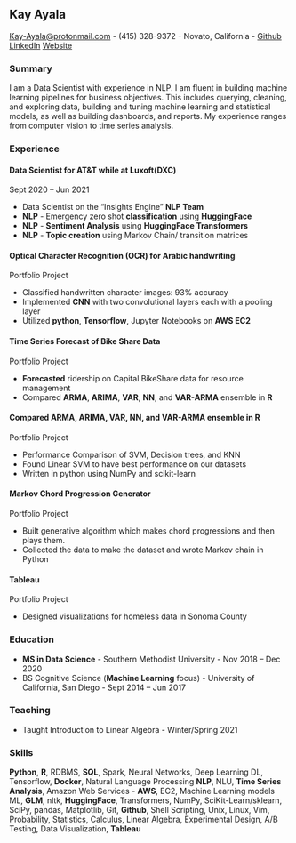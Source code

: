 ## Kay Ayala

Kay-Ayala@protonmail.com \- (415) 328-9372 \- Novato, California \- [Github](https://kaysdata.github.io/) [LinkedIn](https://kaysdata.github.io/) [Website](https://kaysdata.github.io/)


### Summary
I am a Data Scientist with experience in NLP. I am fluent in building machine learning pipelines for business objectives. This includes querying, cleaning, and exploring data, building and tuning machine learning and statistical models, as well as building dashboards, and reports. My experience ranges from computer vision to time series analysis. 

### Experience

#### Data Scientist for AT&T while at Luxoft(DXC)
Sept 2020 – Jun 2021

* Data Scientist on the “Insights Engine” **NLP Team**
* **NLP** - Emergency zero shot **classification** using **HuggingFace**
* **NLP** - **Sentiment Analysis** using **HuggingFace Transformers**
* **NLP** - **Topic creation** using Markov Chain/ transition matrices

#### Optical Character Recognition (OCR) for Arabic handwriting 
Portfolio Project

* Classified handwritten character images: 93% accuracy
* Implemented **CNN** with two convolutional layers each with a pooling layer 
* Utilized **python**, **Tensorflow**, Jupyter Notebooks on **AWS EC2**

#### Time Series Forecast of Bike Share Data
Portfolio Project

* **Forecasted** ridership on Capital BikeShare data for resource management
* Compared **ARMA**, **ARIMA**, **VAR**, **NN**, and **VAR-ARMA** ensemble in **R**

#### Compared ARMA, ARIMA, VAR, NN, and VAR-ARMA ensemble in R
Portfolio Project

* Performance Comparison of SVM, Decision trees, and KNN                          
* Found Linear SVM to have best performance on our datasets
* Written in python using NumPy and scikit-learn

#### Markov Chord Progression Generator 
Portfolio Project

* Built generative algorithm which makes chord progressions and then plays them. 
* Collected the data to make the dataset and wrote Markov chain in Python

#### Tableau								            
Portfolio Project

* Designed visualizations for homeless data in Sonoma County 

### Education 

*  **MS in Data Science** - Southern Methodist University - Nov 2018 – Dec 2020                                                                
* BS Cognitive Science (**Machine Learning** focus) - University of California, San Diego - Sept 2014 – Jun 2017                                                   

		
### Teaching  

* Taught Introduction to Linear Algebra - Winter/Spring 2021
                                                             
### Skills 
**Python**, **R**, RDBMS, **SQL**, Spark, Neural Networks, Deep Learning DL, Tensorflow, **Docker**, Natural Language Processing **NLP**, NLU, **Time Series Analysis**, Amazon Web Services - **AWS**, EC2,  Machine Learning models ML, **GLM**, nltk, **HuggingFace**, Transformers, NumPy, SciKit-Learn/sklearn, SciPy, pandas, Matplotlib, Git, **Github**, Shell Scripting, Unix, Linux, Vim, Probability, Statistics, Calculus, Linear Algebra, Experimental Design, A/B Testing, Data Visualization, **Tableau**